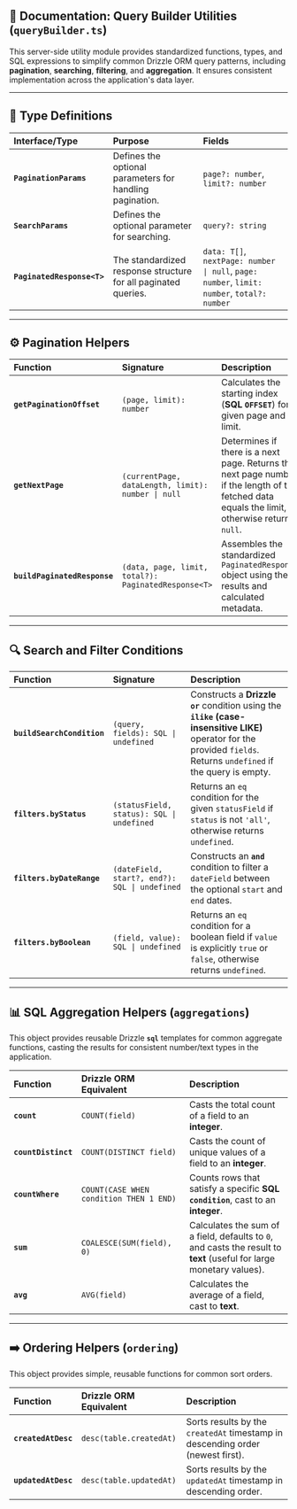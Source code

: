 ## 📄 Documentation: Query Builder Utilities (`queryBuilder.ts`)

This server-side utility module provides standardized functions, types, and SQL expressions to simplify common Drizzle ORM query patterns, including **pagination**, **searching**, **filtering**, and **aggregation**. It ensures consistent implementation across the application's data layer.

***

## 🧩 Type Definitions

| Interface/Type | Purpose | Fields |
| :--- | :--- | :--- |
| **`PaginationParams`** | Defines the optional parameters for handling pagination. | `page?: number`, `limit?: number` |
| **`SearchParams`** | Defines the optional parameter for searching. | `query?: string` |
| **`PaginatedResponse<T>`** | The standardized response structure for all paginated queries. | `data: T[]`, `nextPage: number \| null`, `page: number`, `limit: number`, `total?: number` |

***

## ⚙️ Pagination Helpers

| Function | Signature | Description |
| :--- | :--- | :--- |
| **`getPaginationOffset`** | `(page, limit): number` | Calculates the starting index (**SQL `OFFSET`**) for a given page and limit. |
| **`getNextPage`** | `(currentPage, dataLength, limit): number \| null` | Determines if there is a next page. Returns the next page number if the length of the fetched data equals the limit, otherwise returns `null`. |
| **`buildPaginatedResponse`** | `(data, page, limit, total?): PaginatedResponse<T>` | Assembles the standardized `PaginatedResponse` object using the results and calculated metadata. |

***

## 🔍 Search and Filter Conditions

| Function | Signature | Description |
| :--- | :--- | :--- |
| **`buildSearchCondition`** | `(query, fields): SQL \| undefined` | Constructs a **Drizzle `or`** condition using the **`ilike` (case-insensitive LIKE)** operator for the provided `fields`. Returns `undefined` if the query is empty. |
| **`filters.byStatus`** | `(statusField, status): SQL \| undefined` | Returns an `eq` condition for the given `statusField` if `status` is not `'all'`, otherwise returns `undefined`. |
| **`filters.byDateRange`** | `(dateField, start?, end?): SQL \| undefined` | Constructs an **`and`** condition to filter a `dateField` between the optional `start` and `end` dates. |
| **`filters.byBoolean`** | `(field, value): SQL \| undefined` | Returns an `eq` condition for a boolean field if `value` is explicitly `true` or `false`, otherwise returns `undefined`. |

***

## 📊 SQL Aggregation Helpers (`aggregations`)

This object provides reusable Drizzle **`sql`** templates for common aggregate functions, casting the results for consistent number/text types in the application.

| Function | Drizzle ORM Equivalent | Description |
| :--- | :--- | :--- |
| **`count`** | `COUNT(field)` | Casts the total count of a field to an **integer**. |
| **`countDistinct`** | `COUNT(DISTINCT field)` | Casts the count of unique values of a field to an **integer**. |
| **`countWhere`** | `COUNT(CASE WHEN condition THEN 1 END)` | Counts rows that satisfy a specific **SQL `condition`**, cast to an **integer**. |
| **`sum`** | `COALESCE(SUM(field), 0)` | Calculates the sum of a field, defaults to `0`, and casts the result to **text** (useful for large monetary values). |
| **`avg`** | `AVG(field)` | Calculates the average of a field, cast to **text**. |

***

## ➡️ Ordering Helpers (`ordering`)

This object provides simple, reusable functions for common sort orders.

| Function | Drizzle ORM Equivalent | Description |
| :--- | :--- | :--- |
| **`createdAtDesc`** | `desc(table.createdAt)` | Sorts results by the `createdAt` timestamp in descending order (newest first). |
| **`updatedAtDesc`** | `desc(table.updatedAt)` | Sorts results by the `updatedAt` timestamp in descending order. |